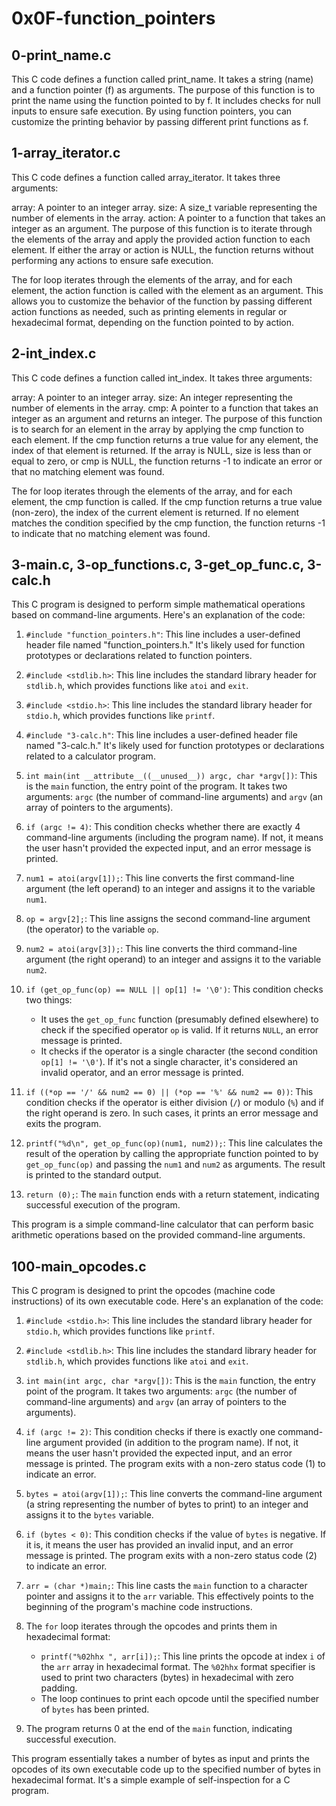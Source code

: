 # 0x0F-function_pointers

## 0-print_name.c

This C code defines a function called print_name. It takes a string (name) and a function pointer (f) as arguments. The purpose of this function is to print the name using the function pointed to by f. It includes checks for null inputs to ensure safe execution. By using function pointers, you can customize the printing behavior by passing different print functions as f.

## 1-array_iterator.c

This C code defines a function called array_iterator. It takes three arguments:

array: A pointer to an integer array.
size: A size_t variable representing the number of elements in the array.
action: A pointer to a function that takes an integer as an argument.
The purpose of this function is to iterate through the elements of the array and apply the provided action function to each element. If either the array or action is NULL, the function returns without performing any actions to ensure safe execution.

The for loop iterates through the elements of the array, and for each element, the action function is called with the element as an argument. This allows you to customize the behavior of the function by passing different action functions as needed, such as printing elements in regular or hexadecimal format, depending on the function pointed to by action.

## 2-int_index.c

This C code defines a function called int_index. It takes three arguments:

array: A pointer to an integer array.
size: An integer representing the number of elements in the array.
cmp: A pointer to a function that takes an integer as an argument and returns an integer.
The purpose of this function is to search for an element in the array by applying the cmp function to each element. If the cmp function returns a true value for any element, the index of that element is returned. If the array is NULL, size is less than or equal to zero, or cmp is NULL, the function returns -1 to indicate an error or that no matching element was found.

The for loop iterates through the elements of the array, and for each element, the cmp function is called. If the cmp function returns a true value (non-zero), the index of the current element is returned. If no element matches the condition specified by the cmp function, the function returns -1 to indicate that no matching element was found.

## 3-main.c, 3-op_functions.c, 3-get_op_func.c, 3-calc.h

This C program is designed to perform simple mathematical operations based on command-line arguments. Here's an explanation of the code:

1. `#include "function_pointers.h"`: This line includes a user-defined header file named "function_pointers.h." It's likely used for function prototypes or declarations related to function pointers.

2. `#include <stdlib.h>`: This line includes the standard library header for `stdlib.h`, which provides functions like `atoi` and `exit`.

3. `#include <stdio.h>`: This line includes the standard library header for `stdio.h`, which provides functions like `printf`.

4. `#include "3-calc.h"`: This line includes a user-defined header file named "3-calc.h." It's likely used for function prototypes or declarations related to a calculator program.

5. `int main(int __attribute__((__unused__)) argc, char *argv[])`: This is the `main` function, the entry point of the program. It takes two arguments: `argc` (the number of command-line arguments) and `argv` (an array of pointers to the arguments).

6. `if (argc != 4)`: This condition checks whether there are exactly 4 command-line arguments (including the program name). If not, it means the user hasn't provided the expected input, and an error message is printed.

7. `num1 = atoi(argv[1]);`: This line converts the first command-line argument (the left operand) to an integer and assigns it to the variable `num1`.

8. `op = argv[2];`: This line assigns the second command-line argument (the operator) to the variable `op`.

9. `num2 = atoi(argv[3]);`: This line converts the third command-line argument (the right operand) to an integer and assigns it to the variable `num2`.

10. `if (get_op_func(op) == NULL || op[1] != '\0')`: This condition checks two things:
    - It uses the `get_op_func` function (presumably defined elsewhere) to check if the specified operator `op` is valid. If it returns `NULL`, an error message is printed.
    - It checks if the operator is a single character (the second condition `op[1] != '\0'`). If it's not a single character, it's considered an invalid operator, and an error message is printed.

11. `if ((*op == '/' && num2 == 0) || (*op == '%' && num2 == 0))`: This condition checks if the operator is either division (`/`) or modulo (`%`) and if the right operand is zero. In such cases, it prints an error message and exits the program.

12. `printf("%d\n", get_op_func(op)(num1, num2));`: This line calculates the result of the operation by calling the appropriate function pointed to by `get_op_func(op)` and passing the `num1` and `num2` as arguments. The result is printed to the standard output.

13. `return (0);`: The `main` function ends with a return statement, indicating successful execution of the program.

This program is a simple command-line calculator that can perform basic arithmetic operations based on the provided command-line arguments.

## 100-main_opcodes.c

This C program is designed to print the opcodes (machine code instructions) of its own executable code. Here's an explanation of the code:

1. `#include <stdio.h>`: This line includes the standard library header for `stdio.h`, which provides functions like `printf`.

2. `#include <stdlib.h>`: This line includes the standard library header for `stdlib.h`, which provides functions like `atoi` and `exit`.

3. `int main(int argc, char *argv[])`: This is the `main` function, the entry point of the program. It takes two arguments: `argc` (the number of command-line arguments) and `argv` (an array of pointers to the arguments).

4. `if (argc != 2)`: This condition checks if there is exactly one command-line argument provided (in addition to the program name). If not, it means the user hasn't provided the expected input, and an error message is printed. The program exits with a non-zero status code (1) to indicate an error.

5. `bytes = atoi(argv[1]);`: This line converts the command-line argument (a string representing the number of bytes to print) to an integer and assigns it to the `bytes` variable.

6. `if (bytes < 0)`: This condition checks if the value of `bytes` is negative. If it is, it means the user has provided an invalid input, and an error message is printed. The program exits with a non-zero status code (2) to indicate an error.

7. `arr = (char *)main;`: This line casts the `main` function to a character pointer and assigns it to the `arr` variable. This effectively points to the beginning of the program's machine code instructions.

8. The `for` loop iterates through the opcodes and prints them in hexadecimal format:
   - `printf("%02hhx ", arr[i]);`: This line prints the opcode at index `i` of the `arr` array in hexadecimal format. The `%02hhx` format specifier is used to print two characters (bytes) in hexadecimal with zero padding.
   - The loop continues to print each opcode until the specified number of `bytes` has been printed.

9. The program returns 0 at the end of the `main` function, indicating successful execution.

This program essentially takes a number of bytes as input and prints the opcodes of its own executable code up to the specified number of bytes in hexadecimal format. It's a simple example of self-inspection for a C program.
